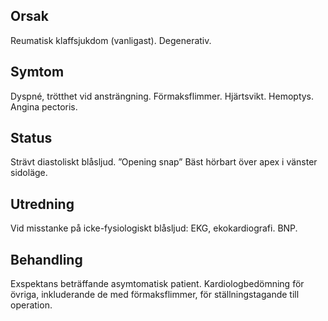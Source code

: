 ## Orsak

Reumatisk klaffsjukdom (vanligast). Degenerativ.

## Symtom

Dyspné, trötthet vid ansträngning. Förmaksflimmer. Hjärtsvikt. Hemoptys. Angina pectoris.

## Status

Strävt diastoliskt blåsljud. ”Opening snap” Bäst hörbart över apex i vänster sidoläge.

## Utredning

Vid misstanke på icke-fysiologiskt blåsljud: EKG, ekokardiografi. BNP.

## Behandling

Exspektans beträffande asymtomatisk patient. Kardiologbedömning för övriga, inkluderande de med förmaksflimmer, för ställningstagande till operation.


